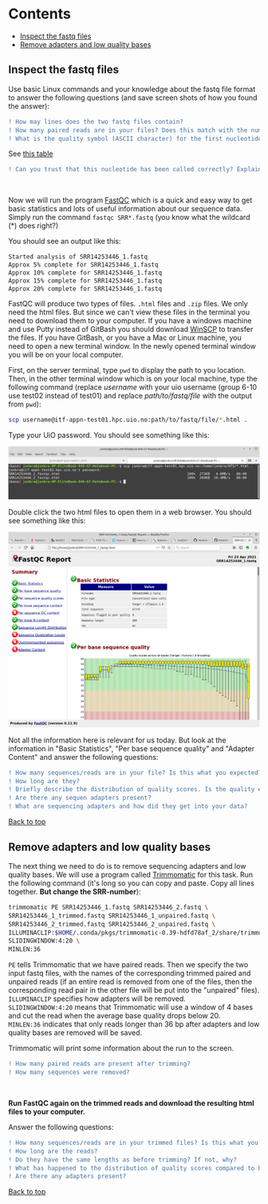 # Contents
- [Inspect the fastq files](#inspect-the-fastq-files)
- [Remove adapters and low quality bases](#remove-adapters-and-low-quality-bases)

## Inspect the fastq files

Use basic Linux commands and your knowledge about the fastq file format to answer the following questions (and save screen shots of how you found the answer):
```diff
! How may lines does the two fastq files contain?
! How many paired reads are in your files? Does this match with the number you found in the previous exercise?
! What is the quality symbol (ASCII character) for the first nucleotide in the first read in the SRR..._1.fastq file?
````
See [this table](https://support.illumina.com/help/BaseSpace_OLH_009008/Content/Source/Informatics/BS/QualityScoreEncoding_swBS.htm)   
```diff
! Can you trust that this nucleotide has been called correctly? Explain why.
```
<br>

Now we will run the program [FastQC](https://www.bioinformatics.babraham.ac.uk/projects/fastqc/) which is a quick and easy way to get basic statistics and lots of useful information about our sequence data. Simply run the command `fastqc SRR*.fastq` (you know what the wildcard (\*) does right?)  

You should see an output like this:  
```
Started analysis of SRR14253446_1.fastq
Approx 5% complete for SRR14253446_1.fastq
Approx 10% complete for SRR14253446_1.fastq
Approx 15% complete for SRR14253446_1.fastq
Approx 20% complete for SRR14253446_1.fastq
```

FastQC will produce two types of files. `.html` files and `.zip` files. We only need the html files. But since we can't view these files in the terminal you need to download them to your computer. If you have a windows machine and use Putty instead of GitBash you should download [WinSCP](https://winscp.net/eng/download.php) to transfer the files. If you have GitBash, or you have a Mac or Linux machine, you need to open a new terminal window. In the newly opened terminal window you will be on your local computer.

First, on the server terminal, type `pwd` to display the path to you location. Then, in the other terminal window which is on your local machine, type the following command (replace *username* with your uio username (group 6-10 use test02 instead of test01) and replace *path/to/fastq/file* with the output from `pwd`):    

```bash
scp username@itf-appn-test01.hpc.uio.no:path/to/fastq/file/*.html .
```

Type your UiO password. You should see something like this:  

<img src="/images/scp.png">  

<br>  

Double click the two html files to open them in a web browser. You should see something like this:

<img src="/images/fastqc.png">   

Not all the information here is relevant for us today. But look at the information in "Basic Statistics", "Per base sequence quality" and "Adapter Content" and answer the following questions:

```diff
! How many sequences/reads are in your file? Is this what you expected?
! How long are they?
! Briefly describe the distribution of quality scores. Is the quality equally good along the entire sequence? Are there any differences in quality between pair 1 and pair 2 reads?
! Are there any sequen adapters present?
! What are sequencing adapters and how did they get into your data?
```


[Back to top](#contents)


## Remove adapters and low quality bases  

The next thing we need to do is to remove sequencing adapters and low quality bases. We will use a program called [Trimmomatic](http://www.usadellab.org/cms/?page=trimmomatic) for this task. Run the following command (it's long so you can copy and paste. Copy all lines together. **But change the SRR-number**):

```bash
trimmomatic PE SRR14253446_1.fastq SRR14253446_2.fastq \
SRR14253446_1_trimmed.fastq SRR14253446_1_unpaired.fastq \
SRR14253446_2_trimmed.fastq SRR14253446_2_unpaired.fastq \
ILLUMINACLIP:$HOME/.conda/pkgs/trimmomatic-0.39-hdfd78af_2/share/trimmomatic-0.39-2/adapters/TruSeq3-PE.fa:2:30:10 \
SLIDINGWINDOW:4:20 \
MINLEN:36
```

`PE` tells Trimmomatic that we have paired reads. Then we specify the two input fastq files, with the names of the corresponding trimmed paired and unpaired reads (if an entire read is removed from one of the files, then the corresponding read pair in the other file will be put into the "unpaired" files).  
`ILLUMINACLIP` specifies how adapters will be removed.  
`SLIDINGWINDOW:4:20` means that Trimmomatic will use a window of 4 bases and cut the read when the average base quality drops below 20.  
`MINLEN:36` indicates that only reads longer than 36 bp after adapters and low quality bases are removed will be saved.  

Trimmomatic will print some information about the run to the screen.
```diff
! How many paired reads are present after trimming?
! How many sequences were removed?
```  

<br>  

**Run FastQC again on the trimmed reads and download the resulting html files to your computer.**  


Answer the following questions:
```diff
! How many sequences/reads are in your trimmed files? Is this what you expected?
! How long are the reads?
! Do they have the same lengths as before trimming? If not, why?
! What has happened to the distribution of quality scores compared to before Trimmomatic?
! Are there any adapters present?
```

[Back to top](#contents)
